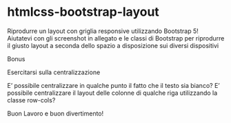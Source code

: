 htmlcss-bootstrap-layout
===
Riprodurre un layout con griglia responsive utilizzando Bootstrap 5! Aiutatevi con gli screenshot in allegato e le classi di Bootstrap per riprodurre il giusto layout a seconda dello spazio a disposizione sui diversi dispositivi

Bonus

Esercitarsi sulla centralizzazione

E’ possibile centralizzare in qualche punto il fatto che il testo sia bianco?
E’ possibile centralizzare il layout delle colonne di qualche riga utilizzando la classe row-cols?

Buon Lavoro e buon divertimento!